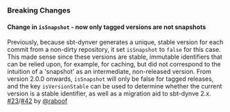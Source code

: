 ### Breaking Changes

#### Change in `isSnapshot` - now only tagged versions are not snapshots

Previously, because sbt-dynver generates a unique, stable version for each commit from a
non-dirty repository, it set `isSnapshot` to `false` for this case. This made sense
since these versions are stable, immutable identifiers that can be relied upon, for example,
for caching, but did not correspond to the intuition of a 'snapshot' as an intermediate,
non-released version. From version 2.0.0 onwards, `isSnapshot` will only be false for tagged
releases, and the key `isVersionStable` can be used to determine whether the current version
is a stable identifier, as well as a migration aid to sbt-dynve 2.x. [#23][]/[#42][] by [@raboof][]

[#23]: https://github.com/dwijnand/sbt-dynver/issues/23
[#42]: https://github.com/dwijnand/sbt-dynver/pull/42
[@raboof]: https://github.com/raboof
